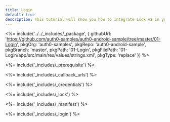 ```yaml
---
title: Login
default: true
description: This tutorial will show you how to integrate Lock v2 in your Android project in order to present a login screen.
---
```


<%= include('../../_includes/_package', {
  githubUrl: 'https://github.com/auth0-samples/auth0-android-sample/tree/master/01-Login',
  pkgOrg: 'auth0-samples',
  pkgRepo: 'auth0-android-sample',
  pkgBranch: 'master',
  pkgPath: '01-Login',
  pkgFilePath: '01-Login/app/src/main/res/values/strings.xml',
  pkgType: 'replace'
}) %>

<%= include('_includes/_prerequisite') %>

<%= include('_includes/_callback_urls') %>

<%= include('_includes/_credentials') %>

<%= include('_includes/_lock') %>

<%= include('_includes/_manifest') %>

<%= include('_includes/_login') %>

